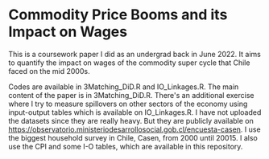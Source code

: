 # Commodity Price Booms and its Impact on Wages
This is a coursework paper I did as an undergrad back in June 2022. It aims to quantify the impact on wages of the commodity super cycle that Chile faced on the mid 2000s.

Codes are available in 3Matching_DiD.R and IO_Linkages.R. The main content of the paper is in 3Matching_DiD.R. There's an additional exercise where I try to measure spillovers on other sectors of the economy using input-output tables which is available on IO_Linkages.R. I have not uploaded the datasets since they are really heavy. But they are publicly available on https://observatorio.ministeriodesarrollosocial.gob.cl/encuesta-casen. I use the biggest household  survey in Chile, Casen, from 2000 until 20015. I also use the CPI and some I-O tables, which are available in this repository. 

